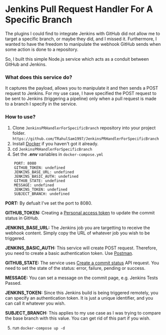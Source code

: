 # Jenkins Pull Request Handler For A Specific Branch
  The plugins I could find to integrate Jenkins with GitHub did not allow me to target a specific branch, or maybe they did, and I missed it. Furthermore, I wanted to have the freedom to manipulate the webhook GitHub sends when some action is done to a repository.

  So, I built this simple Node.js service which acts as a conduit between GitHub and Jenkins.

### What does this service do?
  It captures the payload, allows you to manipulate it and then sends a POST request to Jenkins. For my use case, I have specified the POST request to be sent to Jenkins (triggering a pipeline) only when a pull request is made to a branch I specify in the service.

### How to use?
  1) Clone `JenkinsPRHandlerForSpecificBranch` repository into your project folder.
  ```https://github.com/TRahulSam1997/JenkinsPRHandlerForSpecificBranch```
  2) Install [Docker](https://www.docker.com/) if you haven't got it already.
  3) cd `JenkinsPRHandlerForSpecificBranch`
  4) Set the **.env** variables in `docker-compose.yml`
  ```
      PORT: 8080
      GITHUB_TOKEN: undefined
      JENKINS_BASE_URL: undefined
      JENKINS_BASIC_AUTH: undefined
      GITHUB_STATE: undefined
      MESSAGE: undefined
      JENKINS_TOKEN: undefined
      SUBJECT_BRANCH: undefined
  ```
  **PORT:** By defualt I've set the port to 8080. <br />
  
  **GITHUB_TOKEN:** Creating a [Personal access token](https://docs.github.com/en/free-pro-team@latest/github/authenticating-to-github/creating-a-personal-access-token) to update the commit status in GitHub. <br />
  
  **JENKINS_BASE_URL:** The Jenkins job you are targetting to receive the webhook content. Simply copy the URL of whatever job you wish to be triggered. <br />
  
  **JENKINS_BASIC_AUTH:** This service will create POST request. Therefore, you need to create a basic authentication token. Use [Postman](https://learning.postman.com/docs/sending-requests/authorization/#basic-auth). <br />
  
  **GITHUB_STATE:** The service uses [Create a commit status](https://docs.github.com/en/free-pro-team@latest/rest/reference/repos#create-a-commit-status) API request. You need to set the state of the status: error, failure, pending or success. <br />
  
  **MESSAGE:** You can set a message on the commit page, e.g. Jenkins Tests Passed. <br />
  
  **JENKINS_TOKEN:** Since this Jenkins build is being triggered remotely, you can specify an authentication token. It is just a unique identifier, and you can call it whatever you wish. <br />
  
  **SUBJECT_BRANCH:** This applies to my use case as I was trying to compare the base branch with this value. You can get rid of this part if you wish. <br />

  5) run `docker-compose up -d`
